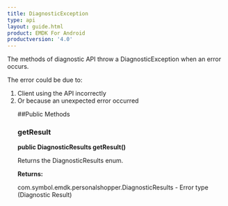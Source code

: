 ```yaml
---
title: DiagnosticException
type: api
layout: guide.html
product: EMDK For Android
productversion: '4.0'
---
```



The methods of diagnostic API throw a DiagnosticException when an error
 occurs.

 The error could be due to:
 <ol>
 <li>Client using the API incorrectly
 <li>Or because an unexpected error occurred

##Public Methods

### getResult

**public DiagnosticResults getResult()**

Returns the DiagnosticResults enum.

**Returns:**

com.symbol.emdk.personalshopper.DiagnosticResults - Error type (Diagnostic Result)









